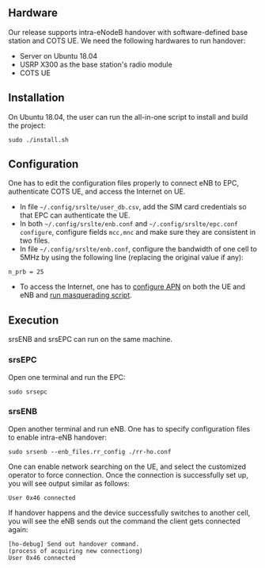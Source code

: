 Hardware
--------
Our release supports intra-eNodeB handover with software-defined base station and COTS UE. We need the following hardwares to run handover:
* Server on Ubuntu 18.04
* USRP X300 as the base station's radio module
* COTS UE

[comment]: <> (Intra-eNB handover has been tested successfully on USRP X300 which has two daughter boards to support two cells within one base station.)

Installation
------------

On Ubuntu 18.04, the user can run the all-in-one script to install and build the project:
```
sudo ./install.sh
```

Configuration
-------------
One has to edit the configuration files properly to connect eNB to EPC, authenticate COTS UE, and access the Internet on UE.
* In file ``~/.config/srslte/user_db.csv``, add the SIM card credentials so that EPC can authenticate the UE.
* In both ``~/.config/srslte/enb.conf`` and ``~/.config/srslte/epc.conf configure``, configure fields ``mcc,mnc`` and make sure they are consistent in two files.
* In file ``~/.config/srslte/enb.conf``, configure the bandwidth of one cell to 5MHz by using the following line (replacing the original value if any):
```
n_prb = 25
```
* To access the Internet, one has to [configure APN](https://docs.srsran.com/en/latest/app_notes/source/cots_ue/source/index.html#adding-an-apn) on both the UE and eNB and [run masquerading script](https://docs.srsran.com/en/latest/app_notes/source/cots_ue/source/index.html#run-masquerading-script).


Execution
---------
srsENB and srsEPC can run on the same machine.

### srsEPC

Open one terminal and run the EPC:
```
sudo srsepc
```

### srsENB

Open another terminal and run eNB. One has to specify configuration files to enable intra-eNB handover:
```
sudo srsenb --enb_files.rr_config ./rr-ho.conf
```

One can enable network searching on the UE, and select the customized operator to force connection.
Once the connection is successfully set up, you will see output similar as follows: 
```
User 0x46 connected
```

If handover happens and the device successfully switches to another cell, you will see the eNB sends out the command the client gets connected again:
```
[ho-debug] Send out handover command.
(process of acquiring new connectiong)
User 0x46 connected
```
